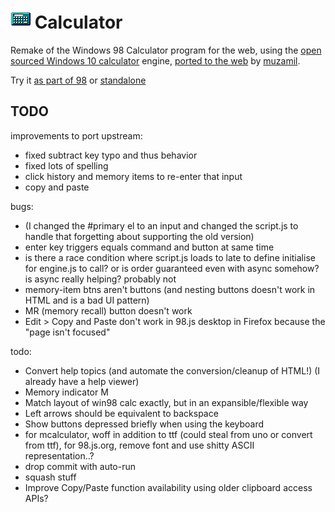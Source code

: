 # ![](../../images/icons/calculator-32x32.png) Calculator

Remake of the Windows 98 Calculator program for the web, using the [open sourced Windows 10 calculator](https://github.com/microsoft/calculator) engine, [ported to the web](https://github.com/muzam1l/mcalculator) by [muzamil](https://github.com/muzam1l).

Try it [as part of 98](https://98.js.org/) or [standalone](https://98.js.org/programs/calculator/)

## TODO


improvements to port upstream:
- fixed subtract key typo and thus behavior
- fixed lots of spelling
- click history and memory items to re-enter that input
- copy and paste

bugs:
- (I changed the #primary el to an input and changed the script.js to handle that forgetting about supporting the old version)
- enter key triggers equals command and button at same time
- is there a race condition where script.js loads to late to define initialise for engine.js to call? or is order guaranteed even with async somehow? is async really helping? probably not
- memory-item btns aren't buttons (and nesting buttons doesn't work in HTML and is a bad UI pattern)
- MR (memory recall) button doesn't work
- Edit > Copy and Paste don't work in 98.js desktop in Firefox because the "page isn't focused"


todo:
- Convert help topics (and automate the conversion/cleanup of HTML!) (I already have a help viewer)
- Memory indicator M
- Match layout of win98 calc exactly, but in an expansible/flexible way  
- Left arrows should be equivalent to backspace
- Show buttons depressed briefly when using the keyboard
- for mcalculator, woff in addition to ttf (could steal from uno or convert from ttf), for 98.js.org, remove font and use shitty ASCII representation..?
- drop commit with auto-run
- squash stuff
- Improve Copy/Paste function availability using older clipboard access APIs?

